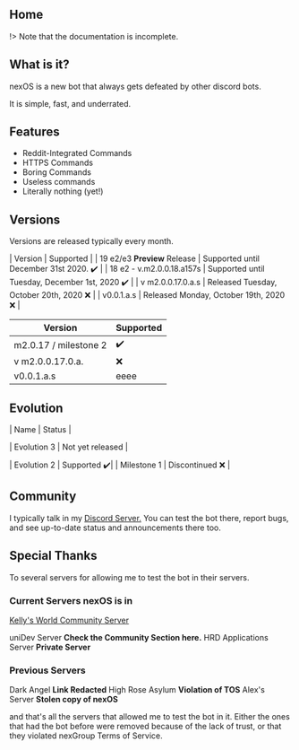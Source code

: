 ## Home

!> Note that the documentation is incomplete.

## What is it?

nexOS is a new bot that always gets defeated by other discord bots.

It is simple, fast, and underrated.

## Features

- Reddit-Integrated Commands
- HTTPS Commands
- Boring Commands
- Useless commands
- Literally nothing (yet!)

## Versions
Versions are released typically every month.

| Version | Supported |
| 19 e2/e3 **Preview** Release | Supported until December 31st 2020. :heavy_check_mark: |
| 18 e2 - v.m2.0.0.18.a157s | Supported until Tuesday, December 1st, 2020 :heavy_check_mark: |
| v m2.0.0.17.0.a.s  | Released Tuesday, October 20th, 2020 :x: |
| v0.0.1.a.s  | Released Monday, October 19th, 2020 :x:  |

| Version | Supported          |
| ------- | ------------------ |
|  m2.0.17 / milestone 2 |   :heavy_check_mark:|
|  v m2.0.0.17.0.a.  | :x:                |
|   v0.0.1.a.s      |  eeee         |

## Evolution


| Name | Status       |

| Evolution 3 | Not yet released |

|  Evolution 2 | Supported  :heavy_check_mark:|
|  Milestone 1 | Discontinued :x: |

## Community

I typically talk in my [Discord Server.](https://discord.gg/srhxjdMdYj) 
You can test the bot there, report bugs, and see up-to-date status and announcements there too.

## Special Thanks

To several servers for allowing me to test the bot in their servers.

### Current Servers nexOS is in
[Kelly's World Community Server](https://discord.gg/5WazRCt)

uniDev Server **Check the Community Section here.**
HRD Applications Server **Private Server**
### Previous Servers
Dark Angel **Link Redacted**
High Rose Asylum **Violation of TOS**
Alex's Server **Stolen copy of nexOS**

and that's all the servers that allowed me to test the bot in it.
Either the ones that had the bot before were removed because of the lack of trust, or that they violated nexGroup Terms of Service.


